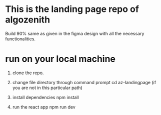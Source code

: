 # This is the landing page repo of algozenith

Build 90% same as given in the figma design with all the necessary functionalities.

# run on your local machine
1. clone the repo.
2. change file directory through command prompt
   cd az-landingpage (if you are not in this particular path)

3. install dependencies
   npm install

4. run the react app
   npm run dev
